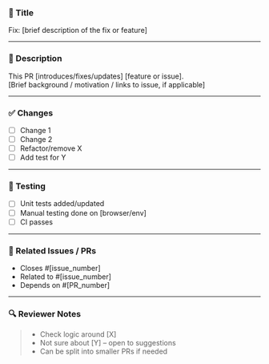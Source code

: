 ### 📌 Title

<!-- Short summary of the change -->
Fix: [brief description of the fix or feature]

---

### 📝 Description

<!-- Explain what this PR does and why -->
This PR [introduces/fixes/updates] [feature or issue].  
[Brief background / motivation / links to issue, if applicable]

---

### ✅ Changes

<!-- Bullet points of key changes -->
- [ ] Change 1
- [ ] Change 2
- [ ] Refactor/remove X
- [ ] Add test for Y

---

### 🧪 Testing

<!-- Explain how the change was tested -->
- [ ] Unit tests added/updated
- [ ] Manual testing done on [browser/env]
- [ ] CI passes

---

### 📎 Related Issues / PRs

<!-- Link related issues or dependent PRs -->
- Closes #[issue_number]
- Related to #[issue_number]
- Depends on #[PR_number]

---

### 🔍 Reviewer Notes

<!-- Optional: things you want reviewers to focus on -->
> - Check logic around [X]
> - Not sure about [Y] – open to suggestions
> - Can be split into smaller PRs if needed

